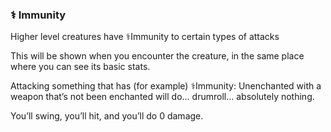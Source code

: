 ### ⚕ Immunity
Higher level creatures have ⚕Immunity to certain types of attacks

This will be shown when you encounter the creature, in the same place where you can see its basic stats.

Attacking something that has (for example) ⚕Immunity: Unenchanted with a weapon that’s not been enchanted will do... drumroll... absolutely nothing.

You’ll swing, you’ll hit, and you’ll do 0 damage.


